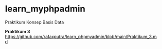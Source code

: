 # learn_myphpadmin
Praktikum Konsep Basis Data

**Praktikum 3**
https://github.com/rafaxputra/learn_phpmyadmin/blob/main/Praktikum_3.md
